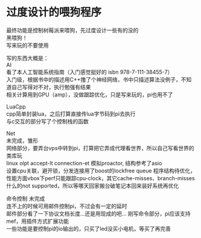 ﻿# 过度设计的喂狗程序  
最终功能是控制树莓派来喂狗，先过度设计一些有的没的    
黑喂狗！  
写来玩的不要使用  


写的东西大概是：  
AI  
看了本人工智能系统指南（入门感觉挺好的 isbn 978-7-111-38455-7）  
入门级，根据书中的描述用C++撸了个神经网络，书中只描述算法没例子，不知道自己写得对不对，执行勉强有结果  
相关计算用到GPU（amp），没做跟踪优化，只是写来玩的，pi也用不了  

LuaCpp  
cpp简单封装lua，之后打算直接传lua字节码到pi去执行  
与c交互的部分写了个控制栈的函数  
  
Net  
未完成，雏形  
网络部分，要弄台vps中转到pi，打算把它弄成代理看世界，所以自己写看世界的类库玩  
linux olpt accept-lt connection-et 模拟proactor, 结构参考了asio  
设置cpu关联，避开锁，分发连接用了boost的lockfree queue
程序结构待优化，性能方面vbox下perf只能跟踪cpu-clock，其它cache-misses、branch-misses什么的not supported，所以等哪天回家搬台破笔记本回来装好系统再优化

命令控制
未完成  
连不上的时候可用邮件控制pi，不过会有一定的延时  
邮件部分看了一下协议文档长度...还是用现成的吧...
刚写命令部分，pi应该支持mef，用插件方式扩展功能  
一些功能是要控制pi的io输出的，只买了led没买小电机，等买了再完善  
  
  
